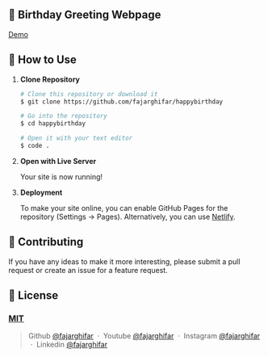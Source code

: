 ## 🎉 Birthday Greeting Webpage 

[Demo](https://github.com/Lucifer-2502/Birthday)

## 🚀 How to Use

1.  **Clone Repository**

    ```bash
    # Clone this repository or download it
    $ git clone https://github.com/fajarghifar/happybirthday

    # Go into the repository
    $ cd happybirthday

    # Open it with your text editor
    $ code .
    ```

2. **Open with Live Server**

    Your site is now running!

3. **Deployment**

    To make your site online, you can enable GitHub Pages for the repository (Settings -> Pages). Alternatively, you can use [Netlify](https://www.netlify.com/).

## 📝 Contributing

If you have any ideas to make it more interesting, please submit a pull request or create an issue for a feature request.

## 🤝 License

### [MIT](LICENSE)

> Github [@fajarghifar](https://github.com/fajarghifar) &nbsp;&middot;&nbsp;
> Youtube [@fajarghifar](https://www.youtube.com/@fajarghifar/) &nbsp;&middot;&nbsp;
> Instagram [@fajarghifar](https://instagram.com/fajarghifar) &nbsp;&middot;&nbsp;
> Linkedin [@fajarghifar](https://www.linkedin.com/in/fajarghifar/)
